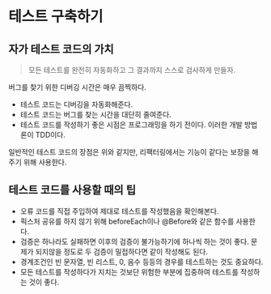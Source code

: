 # 테스트 구축하기

## 자가 테스트 코드의 가치

> 모든 테스트를 완전히 자동화하고 그 결과까지 스스로 검사하게 만들자.

버그를 찾기 위한 디버깅 시간은 매우 끔찍하다.

- 테스트 코드는 디버깅을 자동화해준다.
- 테스트 코드는 버그를 찾는 시간을 대단히 줄여준다.
- 테스트 코드를 작성하기 좋은 시점은 프로그래밍을 하기 전이다. 이러한 개발 방법론이 TDD이다.

일반적인 테스트 코드의 장점은 위와 같지만, 리팩터링에서는 기능이 같다는 보장을 해주기 위해 사용한다.

## 테스트 코드를 사용할 때의 팁

- 오류 코드를 직접 주입하여 제대로 테스트를 작성했음을 확인해본다.
- 픽스처 공유를 하지 않기 위해 beforeEach이나 @Before와 같은 함수를 사용한다.
- 검증은 하나라도 실패하면 이후의 검증이 불가능하기에 하나씩 하는 것이 좋다. 문제가 되지않을 정도로 두 검증이 밀접하다면 같이 작성해도 된다.
- 경계조건인 빈 문자열, 빈 리스트, 0, 음수 등등의 경우를 테스트하는 것도 중요하다.
- 모든 테스트를 작성하다가 지치는 것보단 위험한 부분에 집중하여 테스트를 작성하는 것이 좋다.